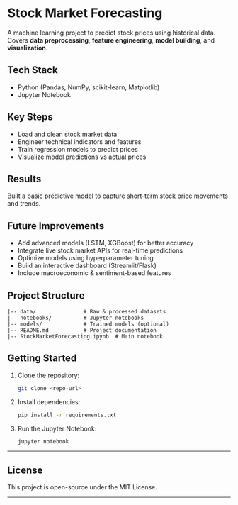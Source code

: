 # Stock Market Forecasting 

A machine learning project to predict stock prices using historical data. Covers **data preprocessing**, **feature engineering**, **model building**, and **visualization**.

## Tech Stack
- Python (Pandas, NumPy, scikit-learn, Matplotlib)
- Jupyter Notebook

## Key Steps
- Load and clean stock market data
- Engineer technical indicators and features
- Train regression models to predict prices
- Visualize model predictions vs actual prices

## Results
Built a basic predictive model to capture short-term stock price movements and trends.

## Future Improvements 
- Add advanced models (LSTM, XGBoost) for better accuracy
- Integrate live stock market APIs for real-time predictions
- Optimize models using hyperparameter tuning
- Build an interactive dashboard (Streamlit/Flask)
- Include macroeconomic & sentiment-based features

## Project Structure

```
|-- data/               # Raw & processed datasets
|-- notebooks/          # Jupyter notebooks
|-- models/             # Trained models (optional)
|-- README.md           # Project documentation
|-- StockMarketForecasting.ipynb  # Main notebook
```

## Getting Started

1. Clone the repository:
   ```bash
   git clone <repo-url>
   ```
2. Install dependencies:
   ```bash
   pip install -r requirements.txt
   ```
3. Run the Jupyter Notebook:
   ```bash
   jupyter notebook
   ```

---

## License
This project is open-source under the MIT License.

---

